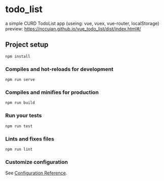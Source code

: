 # todo_list

a simple CURD TodoList app
(useing: vue, vuex, vue-router, localStorage)
preview: https://nccuian.github.io/vue_todo_list/dist/index.html#/

## Project setup
```
npm install
```

### Compiles and hot-reloads for development
```
npm run serve
```

### Compiles and minifies for production
```
npm run build
```

### Run your tests
```
npm run test
```

### Lints and fixes files
```
npm run lint
```

### Customize configuration
See [Configuration Reference](https://cli.vuejs.org/config/).
